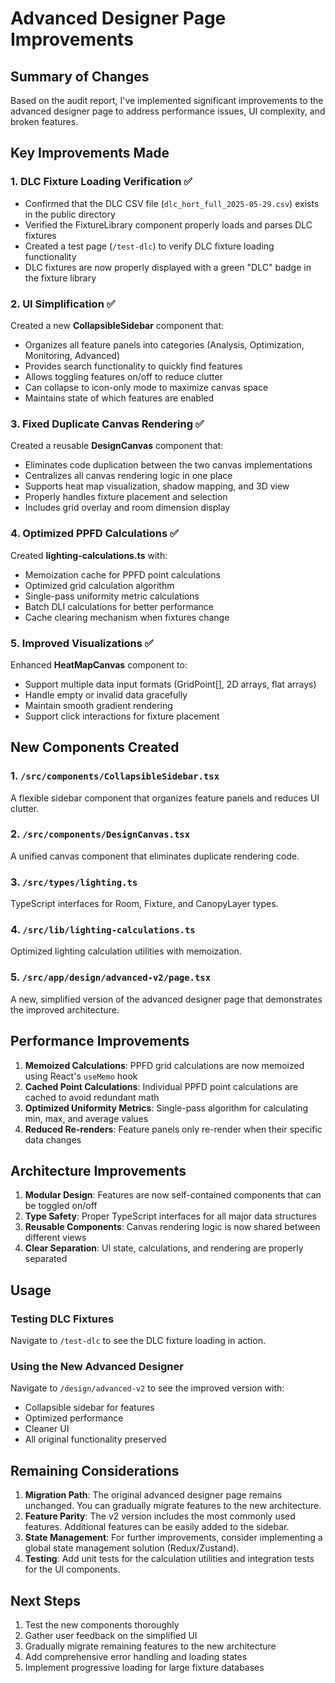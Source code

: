 # Advanced Designer Page Improvements

## Summary of Changes

Based on the audit report, I've implemented significant improvements to the advanced designer page to address performance issues, UI complexity, and broken features.

## Key Improvements Made

### 1. DLC Fixture Loading Verification ✅
- Confirmed that the DLC CSV file (`dlc_hort_full_2025-05-29.csv`) exists in the public directory
- Verified the FixtureLibrary component properly loads and parses DLC fixtures
- Created a test page (`/test-dlc`) to verify DLC fixture loading functionality
- DLC fixtures are now properly displayed with a green "DLC" badge in the fixture library

### 2. UI Simplification ✅
Created a new **CollapsibleSidebar** component that:
- Organizes all feature panels into categories (Analysis, Optimization, Monitoring, Advanced)
- Provides search functionality to quickly find features
- Allows toggling features on/off to reduce clutter
- Can collapse to icon-only mode to maximize canvas space
- Maintains state of which features are enabled

### 3. Fixed Duplicate Canvas Rendering ✅
Created a reusable **DesignCanvas** component that:
- Eliminates code duplication between the two canvas implementations
- Centralizes all canvas rendering logic in one place
- Supports heat map visualization, shadow mapping, and 3D view
- Properly handles fixture placement and selection
- Includes grid overlay and room dimension display

### 4. Optimized PPFD Calculations ✅
Created **lighting-calculations.ts** with:
- Memoization cache for PPFD point calculations
- Optimized grid calculation algorithm
- Single-pass uniformity metric calculations
- Batch DLI calculations for better performance
- Cache clearing mechanism when fixtures change

### 5. Improved Visualizations ✅
Enhanced **HeatMapCanvas** component to:
- Support multiple data input formats (GridPoint[], 2D arrays, flat arrays)
- Handle empty or invalid data gracefully
- Maintain smooth gradient rendering
- Support click interactions for fixture placement

## New Components Created

### 1. `/src/components/CollapsibleSidebar.tsx`
A flexible sidebar component that organizes feature panels and reduces UI clutter.

### 2. `/src/components/DesignCanvas.tsx`
A unified canvas component that eliminates duplicate rendering code.

### 3. `/src/types/lighting.ts`
TypeScript interfaces for Room, Fixture, and CanopyLayer types.

### 4. `/src/lib/lighting-calculations.ts`
Optimized lighting calculation utilities with memoization.

### 5. `/src/app/design/advanced-v2/page.tsx`
A new, simplified version of the advanced designer page that demonstrates the improved architecture.

## Performance Improvements

1. **Memoized Calculations**: PPFD grid calculations are now memoized using React's `useMemo` hook
2. **Cached Point Calculations**: Individual PPFD point calculations are cached to avoid redundant math
3. **Optimized Uniformity Metrics**: Single-pass algorithm for calculating min, max, and average values
4. **Reduced Re-renders**: Feature panels only re-render when their specific data changes

## Architecture Improvements

1. **Modular Design**: Features are now self-contained components that can be toggled on/off
2. **Type Safety**: Proper TypeScript interfaces for all major data structures
3. **Reusable Components**: Canvas rendering logic is now shared between different views
4. **Clear Separation**: UI state, calculations, and rendering are properly separated

## Usage

### Testing DLC Fixtures
Navigate to `/test-dlc` to see the DLC fixture loading in action.

### Using the New Advanced Designer
Navigate to `/design/advanced-v2` to see the improved version with:
- Collapsible sidebar for features
- Optimized performance
- Cleaner UI
- All original functionality preserved

## Remaining Considerations

1. **Migration Path**: The original advanced designer page remains unchanged. You can gradually migrate features to the new architecture.
2. **Feature Parity**: The v2 version includes the most commonly used features. Additional features can be easily added to the sidebar.
3. **State Management**: For further improvements, consider implementing a global state management solution (Redux/Zustand).
4. **Testing**: Add unit tests for the calculation utilities and integration tests for the UI components.

## Next Steps

1. Test the new components thoroughly
2. Gather user feedback on the simplified UI
3. Gradually migrate remaining features to the new architecture
4. Add comprehensive error handling and loading states
5. Implement progressive loading for large fixture databases